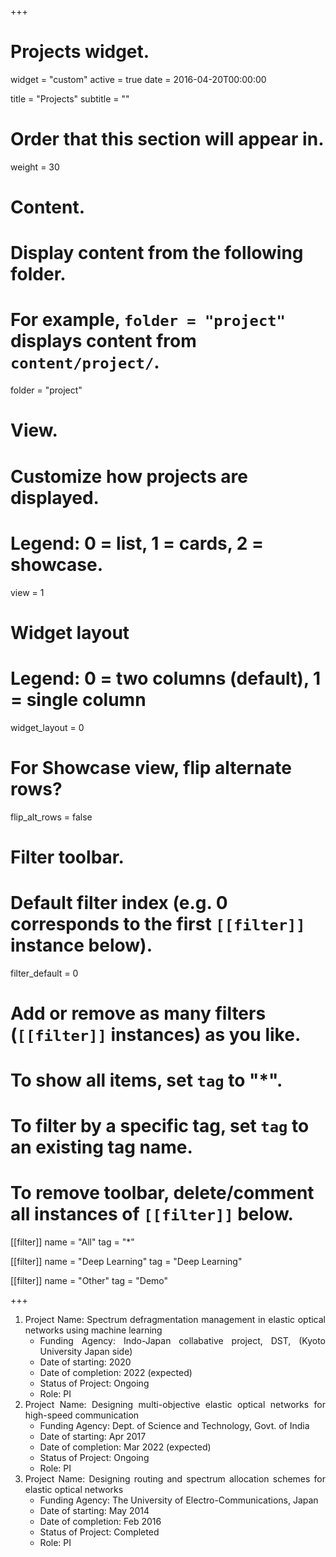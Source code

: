 +++
# Projects widget.
widget = "custom"
active = true
date = 2016-04-20T00:00:00

title = "Projects"
subtitle = ""

# Order that this section will appear in.
weight = 30

# Content.
# Display content from the following folder.
# For example, `folder = "project"` displays content from `content/project/`.
folder = "project"

# View.
# Customize how projects are displayed.
# Legend: 0 = list, 1 = cards, 2 = showcase.
view = 1

# Widget layout
# Legend: 0 = two columns (default), 1 = single column
widget_layout = 0

# For Showcase view, flip alternate rows?
flip_alt_rows = false

# Filter toolbar.

# Default filter index (e.g. 0 corresponds to the first `[[filter]]` instance below).
filter_default = 0

# Add or remove as many filters (`[[filter]]` instances) as you like.
# To show all items, set `tag` to "*".
# To filter by a specific tag, set `tag` to an existing tag name.
# To remove toolbar, delete/comment all instances of `[[filter]]` below.
[[filter]]
  name = "All"
  tag = "*"

[[filter]]
  name = "Deep Learning"
  tag = "Deep Learning"

[[filter]]
  name = "Other"
  tag = "Demo"

+++

<div align="justify">
      <ol>
        <li>Project Name: Spectrum defragmentation management in elastic optical networks using machine learning
          <ul>
            <li>Funding Agency: Indo-Japan collabative project, DST, (Kyoto University Japan side)</li>
            <li>Date of starting: 2020</li>
            <li>Date of completion: 2022 (expected)</li>
            <li>Status of Project: Ongoing</li>
            <li>Role: PI</li>
            </ul>
        </li>
        <li>Project Name: Designing multi-objective elastic optical networks for high-speed communication
          <ul>
            <li>Funding Agency: Dept. of Science and Technology, Govt. of India</li>
            <li>Date of starting: Apr 2017</li>
            <li>Date of completion: Mar 2022 (expected)</li>
            <li>Status of Project: Ongoing</li>
            <li>Role: PI</li>
            </ul>
        </li>
        <li>Project Name: Designing routing and spectrum allocation schemes for elastic optical networks
          <ul>
            <li>Funding Agency: The University of Electro-Communications,  Japan </li>
            <li>Date of starting: May 2014 </li>
            <li>Date of completion: Feb 2016 </li>
            <li>Status of Project: Completed</li>
            <li>Role: PI</li>
          </ul>
        </li>
        </ol>
</div>
